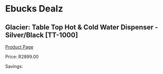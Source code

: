 
# Ebucks Dealz
## Glacier: Table Top Hot & Cold Water Dispenser - Silver/Black [TT-1000]
[Product Page](https://www.ebucks.com/web/shop/productSelected.do?prodId=2946&catId=704988430)

Price: R2899.00

Savings: 


	